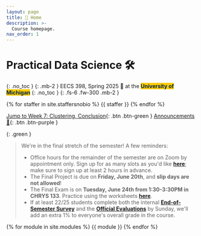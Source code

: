 ```yaml
---
layout: page
title: 🏡 Home
description: >-
  Course homepage.
nav_order: 1
---
```


# Practical Data Science 🛠️
{: .no_toc }
{: .mb-2 }
EECS 398, Spring 2025 🌸 at the <b><span style="background-color: #FFCB05; color: #00274C">University of Michigan</span></b>
{: .no_toc }
{: .fs-6 .fw-300 .mb-2 }

<!-- 4 credits • Open to all majors • ULCS for Computer Science majors, Advanced Technical Elective or Application Elective for Data Science majors, Flexible Technical Elective for Electrical Engineering majors -->

{% for staffer in site.staffersnobio %}
{{ staffer }}
{% endfor %}

[Jump to Week 7: Clustering, Conclusion](#week-7-clustering-conclusion){: .btn .btn-green } [Announcements 📣](https://edstem.org/us/courses/78535/discussion/6647877){: .btn .btn-purple }

{: .green }
> We're in the final stretch of the semester! A few reminders:
> - Office hours for the remainder of the semester are on Zoom by appointment only. Sign up for as many slots as you'd like [**here**](https://calendar.app.google/qrKNHCLQzmU5JYCm6); make sure to sign up at least 2 hours in advance.
> - The Final Project is due on **Friday, June 20th**, and **slip days are not allowed**!
> - The Final Exam is on **Tuesday, June 24th from 1:30-3:30PM in CHRYS 133**. Practice using the worksheets [**here**](https://study.practicaldsc.org).
> - If at least 22/25 students complete both the internal <b><a href="https://forms.gle/KYgxU1RrdeX5QYQNA">End-of-Semester Survey</a></b> and the <b><a href="https://umich.bluera.com/umich/">Official Evaluations</a></b> by Sunday, we'll add an extra 1% to everyone's overall grade in the course.


{% for module in site.modules %}
{{ module }}
{% endfor %}
